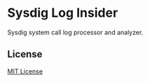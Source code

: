# Sysdig Log Insider
Sysdig system call log processor and analyzer.

## License
[MIT License](LICENSE)
